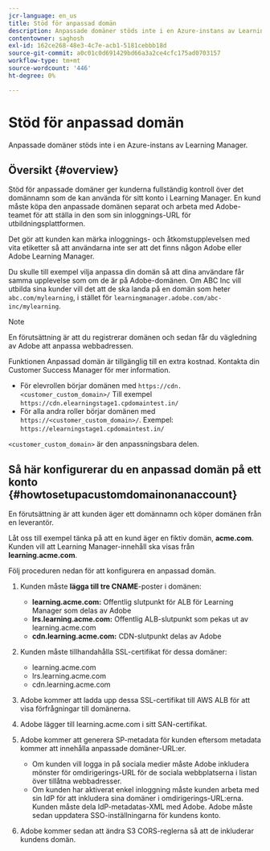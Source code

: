 ```yaml
---
jcr-language: en_us
title: Stöd för anpassad domän
description: Anpassade domäner stöds inte i en Azure-instans av Learning Manager.
contentowner: saghosh
exl-id: 162ce268-48e3-4c7e-acb1-5181cebbb18d
source-git-commit: a0c01c0d691429bd66a3a2ce4cfc175ad0703157
workflow-type: tm+mt
source-wordcount: '446'
ht-degree: 0%

---
```


# Stöd för anpassad domän

Anpassade domäner stöds inte i en Azure-instans av Learning Manager.

## Översikt {#overview}

Stöd för anpassade domäner ger kunderna fullständig kontroll över det domännamn som de kan använda för sitt konto i Learning Manager. En kund måste köpa den anpassade domänen separat och arbeta med Adobe-teamet för att ställa in den som sin inloggnings-URL för utbildningsplattformen.

Det gör att kunden kan märka inloggnings- och åtkomstupplevelsen med vita etiketter så att användarna inte ser att det finns någon Adobe eller Adobe Learning Manager.

Du skulle till exempel vilja anpassa din domän så att dina användare får samma upplevelse som om de är på Adobe-domänen. Om ABC Inc vill utbilda sina kunder vill det att de ska landa på en domän som heter `abc.com/mylearning`, i stället för `learningmanager.adobe.com/abc-inc/mylearning`.

>[!NOTE]
>
>En förutsättning är att du registrerar domänen och sedan får du vägledning av Adobe att anpassa webbadressen.


Funktionen Anpassad domän är tillgänglig till en extra kostnad. Kontakta din Customer Success Manager för mer information.

* För elevrollen börjar domänen med `https://cdn.<customer_custom_domain>/` Till exempel `https://cdn.elearningstage1.cpdomaintest.in/`
* För alla andra roller börjar domänen med `https://<customer_custom_domain>/`. Exempel: `https://elearningstage1.cpdomaintest.in/`

`<customer_custom_domain>` är den anpassningsbara delen.

## Så här konfigurerar du en anpassad domän på ett konto {#howtosetupacustomdomainonanaccount}

En förutsättning är att kunden äger ett domännamn och köper domänen från en leverantör.

Låt oss till exempel tänka på att en kund äger en fiktiv domän, **acme.com**. Kunden vill att Learning Manager-innehåll ska visas från **learning.acme.com**.

Följ proceduren nedan för att konfigurera en anpassad domän.

1. Kunden måste **lägga till tre CNAME**-poster i domänen:

   * **learning.acme.com:** Offentlig slutpunkt för ALB för Learning Manager som delas av Adobe
   * **lrs.learning.acme.com:** Offentlig ALB-slutpunkt som pekas ut av learning.acme.com
   * **cdn.learning.acme.com:** CDN-slutpunkt delas av Adobe

1. Kunden måste tillhandahålla SSL-certifikat för dessa domäner:

   * learning.acme.com
   * lrs.learning.acme.com
   * cdn.learning.acme.com

1. Adobe kommer att ladda upp dessa SSL-certifikat till AWS ALB för att visa förfrågningar till domänerna.
1. Adobe lägger till learning.acme.com i sitt SAN-certifikat.
1. Adobe kommer att generera SP-metadata för kunden eftersom metadata kommer att innehålla anpassade domäner-URL:er.

   * Om kunden vill logga in på sociala medier måste Adobe inkludera mönster för omdirigerings-URL för de sociala webbplatserna i listan över tillåtna webbadresser.
   * Om kunden har aktiverat enkel inloggning måste kunden arbeta med sin IdP för att inkludera sina domäner i omdirigerings-URL:erna. Kunden måste dela IdP-metadatas-XML med Adobe. Adobe måste sedan uppdatera SSO-inställningarna för kundens konto.

1. Adobe kommer sedan att ändra S3 CORS-reglerna så att de inkluderar kundens domän.
